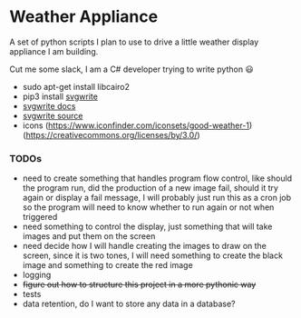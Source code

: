 Weather Appliance
=================

A set of python scripts I plan to use to drive a little weather display appliance I am building.

Cut me some slack, I am a C# developer trying to write python 😃

- sudo apt-get install libcairo2
- pip3 install [svgwrite](https://pypi.org/project/svgwrite/)
- [svgwrite docs](https://svgwrite.readthedocs.io/en/latest/overview.html)
- [svgwrite source](https://github.com/mozman/svgwrite)
- icons (https://www.iconfinder.com/iconsets/good-weather-1) (https://creativecommons.org/licenses/by/3.0/)

### TODOs
- need to create something that handles program flow control, like should the program run, did the 
production of a new image fail, should it try again or display a fail message, I will probably just
run this as a cron job so the program will need to know whether to run again or not when triggered
- need something to control the display, just something that will take images and put them on the screen
- need decide how I will handle creating the images to draw on the screen, since it is two tones, I will
need something to create the black image and something to create the red image
- logging
- ~~figure out how to structure this project in a more pythonic way~~
- tests
- data retention, do I want to store any data in a database?

